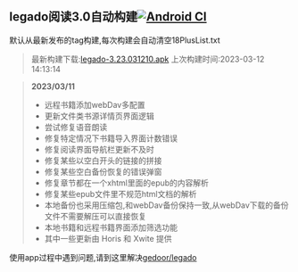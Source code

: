 ## legado阅读3.0自动构建[![Android CI](https://github.com/10bits/gedoor-Build/workflows/Android%20CI/badge.svg)](https://github.com/10bits/gedoor-Build/actions)

默认从最新发布的tag构建,每次构建会自动清空18PlusList.txt

> 最新构建下载:[legado-3.23.031210.apk](https://github.com/xcdha/gedoor-Build/releases/download/legado-3.23.031210/legado-3.23.031210.apk) 上次构建时间:2023-03-12 14:13:14
<!--start-->
> **2023/03/11**
> * 远程书籍添加webDav多配置
> * 更新文件类书源详情页界面逻辑
> * 尝试修复语音朗读
> * 修复特定情况下书籍导入界面计数错误
> * 修复阅读界面导航栏更新不及时
> * 修复某些以空白开头的链接的拼接
> * 修复某些空白备份恢复的错误弹窗
> * 修复章节都在一个xhtml里面的epub的内容解析
> * 修复某些epub文件里不规范html文档的解析
> * 本地备份也采用压缩包,和webDav备份保持一致,从webDav下载的备份文件不需要解压可以直接恢复
> * 本地书籍和远程书籍界面添加筛选功能
> * 其中一些更新由 Horis 和 Xwite 提供
> 
<!--end-->
  
使用app过程中遇到问题,请到这里解决[gedoor/legado](https://github.com/gedoor/legado/issues)

